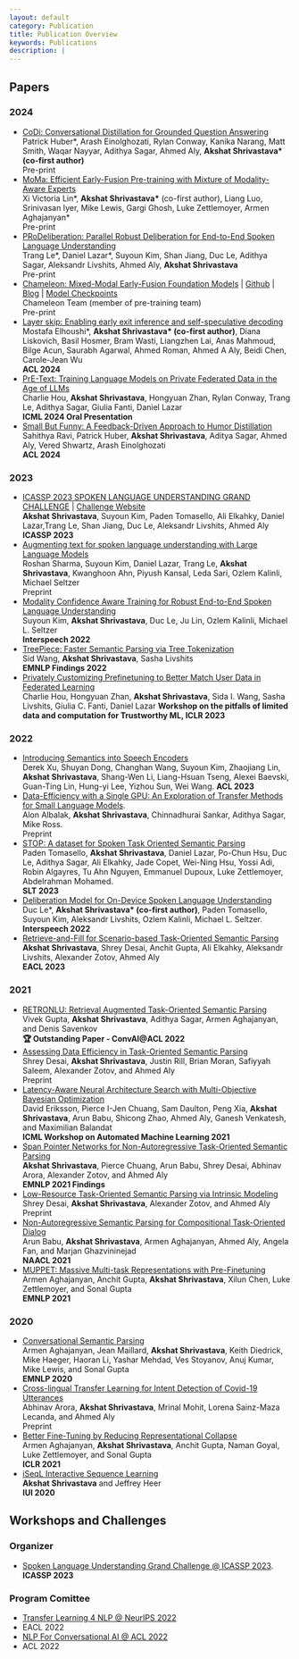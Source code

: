 ```yaml
---
layout: default
category: Publication
title: Publication Overview
keywords: Publications
description: |
---
```


## Papers

### 2024
* [CoDi: Conversational Distillation for Grounded Question Answering](https://arxiv.org/abs/2408.11219v1)  
Patrick Huber\*, Arash Einolghozati, Rylan Conway, Kanika Narang, Matt Smith, Waqar Nayyar, Adithya Sagar, Ahmed Aly, **Akshat Shrivastava\* (co-first author)**    
Pre-print
* [MoMa: Efficient Early-Fusion Pre-training with Mixture of Modality-Aware Experts](https://arxiv.org/abs/2407.21770)   
Xi Victoria Lin\*, **Akshat Shrivastava\*** (co-first author), Liang Luo, Srinivasan Iyer, Mike Lewis, Gargi Ghosh, Luke Zettlemoyer, Armen Aghajanyan\*   
Pre-print   
* [PRoDeliberation: Parallel Robust Deliberation for End-to-End Spoken Language Understanding](https://arxiv.org/pdf/2406.07823)  
Trang Le\*, Daniel Lazar\*, Suyoun Kim, Shan Jiang, Duc Le, Adithya Sagar, Aleksandr Livshits, Ahmed Aly, **Akshat Shrivastava**  
Pre-print   
* [Chameleon: Mixed-Modal Early-Fusion Foundation Models](https://arxiv.org/pdf/2405.09818?) | [Github](https://github.com/facebookresearch/chameleon) | [Blog](https://ai.meta.com/blog/meta-fair-research-new-releases/) | [Model Checkpoints](https://ai.meta.com/resources/models-and-libraries/chameleon-downloads/)  
Chameleon Team (member of pre-training team)  
Pre-print  
* [Layer skip: Enabling early exit inference and self-speculative decoding](https://arxiv.org/pdf/2404.16710)  
Mostafa Elhoushi\*, **Akshat Shrivastava\* (co-first author)**, Diana Liskovich, Basil Hosmer, Bram Wasti, Liangzhen Lai, Anas Mahmoud, Bilge Acun, Saurabh Agarwal, Ahmed Roman, Ahmed A Aly, Beidi Chen, Carole-Jean Wu  
**ACL 2024**
* [PrE-Text: Training Language Models on Private Federated Data in the Age of LLMs](https://arxiv.org/abs/2406.02958)  
Charlie Hou, **Akshat Shrivastava**, Hongyuan Zhan, Rylan Conway, Trang Le, Adithya Sagar, Giulia Fanti, Daniel Lazar  
**ICML 2024 Oral Presentation**
* [Small But Funny: A Feedback-Driven Approach to Humor Distillation](https://arxiv.org/pdf/2402.18113)   
Sahithya Ravi, Patrick Huber, **Akshat Shrivastava**, Aditya Sagar, Ahmed Aly, Vered Shwartz, Arash Einolghozati  
**ACL 2024**

### 2023
* [ICASSP 2023 SPOKEN LANGUAGE UNDERSTANDING GRAND CHALLENGE](https://akshatsh.github.io/papers/SLU_ICASSP_Challenge_Summary_upload.pdf) | [Challenge Website](https://facebookresearch.github.io/spoken_task_oriented_parsing/)  
**Akshat Shrivastava**, Suyoun Kim, Paden Tomasello, Ali Elkahky, Daniel Lazar,Trang Le, Shan Jiang, Duc Le, Aleksandr Livshits, Ahmed Aly     
**ICASSP 2023**
* [Augmenting text for spoken language understanding with Large Language Models](https://arxiv.org/abs/2309.09390)  
Roshan Sharma, Suyoun Kim, Daniel Lazar, Trang Le, **Akshat Shrivastava**, Kwanghoon Ahn, Piyush Kansal, Leda Sari, Ozlem Kalinli, Michael Seltzer  
Preprint
* [Modality Confidence Aware Training for Robust End-to-End Spoken Language Understanding](https://arxiv.org/abs/2307.12134)  
Suyoun Kim, **Akshat Shrivastava**, Duc Le, Ju Lin, Ozlem Kalinli, Michael L. Seltzer  
**Interspeech 2022**
* [TreePiece: Faster Semantic Parsing via Tree Tokenization](https://arxiv.org/abs/2303.1716)  
Sid Wang, **Akshat Shrivastava**, Sasha Livshits  
**EMNLP Findings 2022**
* [Privately Customizing Prefinetuning to Better Match User Data in Federated Learning](https://arxiv.org/abs/2302.09042)  
Charlie Hou, Hongyuan Zhan, **Akshat Shrivastava**, Sida I. Wang, Sasha Livshits, Giulia C. Fanti, Daniel Lazar
**Workshop on the pitfalls of limited data and computation for Trustworthy ML, ICLR 2023**


### 2022
* [Introducing Semantics into Speech Encoders](https://arxiv.org/abs/2211.08402)   
Derek Xu, Shuyan Dong, Changhan Wang, Suyoun Kim, Zhaojiang Lin, **Akshat Shrivastava**, Shang-Wen Li, Liang-Hsuan Tseng, Alexei Baevski, Guan-Ting Lin, Hung-yi Lee, Yizhou Sun, Wei Wang.
**ACL 2023**
* [Data-Efficiency with a Single GPU: An Exploration of Transfer Methods for Small Language Models](https://arxiv.org/abs/2210.03871).  
Alon Albalak, **Akshat Shrivastava**, Chinnadhurai Sankar, Adithya Sagar, Mike Ross.  
Preprint
* [STOP: A dataset for Spoken Task Oriented Semantic Parsing](https://arxiv.org/abs/2207.10643)      
Paden Tomasello, **Akshat Shrivastava**, Daniel Lazar, Po-Chun Hsu, Duc Le, Adithya Sagar, Ali Elkahky, Jade Copet, Wei-Ning Hsu, Yossi Adi, Robin Algayres, Tu Ahn Nguyen, Emmanuel Dupoux, Luke Zettlemoyer, Abdelrahman Mohamed.  
**SLT 2023**
* [Deliberation Model for On-Device Spoken Language Understanding](https://arxiv.org/abs/2204.01893)    
Duc Le\*, **Akshat Shrivastava\* (co-first author)**, Paden Tomasello, Suyoun Kim, Aleksandr Livshits, Ozlem Kalinli, Michael L. Seltzer.  
**Interspeech 2022**
* [Retrieve-and-Fill for Scenario-based Task-Oriented Semantic Parsing](https://arxiv.org/abs/2202.00901)     
**Akshat Shrivastava**, Shrey Desai, Anchit Gupta, Ali Elkahky, Aleksandr Livshits, Alexander Zotov, Ahmed Aly   
**EACL 2023**

### 2021
* [RETRONLU: Retrieval Augmented Task-Oriented Semantic Parsing](https://arxiv.org/abs/2109.10410)   
Vivek Gupta, **Akshat Shrivastava**, Adithya Sagar, Armen Aghajanyan, and Denis Savenkov   
**🏆 Outstanding Paper - ConvAI@ACL 2022** 
* [Assessing Data Efficiency in Task-Oriented Semantic Parsing](https://arxiv.org/abs/2107.04736)   
Shrey Desai, **Akshat Shrivastava**, Justin Rill, Brian Moran, Safiyyah Saleem, Alexander Zotov, and Ahmed Aly   
Preprint
* [Latency-Aware Neural Architecture Search with Multi-Objective Bayesian Optimization](https://arxiv.org/abs/2106.11890)  
David Eriksson, Pierce I-Jen Chuang, Sam Daulton, Peng Xia, **Akshat Shrivastava**, Arun Babu, Shicong Zhao, Ahmed Aly, Ganesh Venkatesh, and Maximilian Balandat  
**ICML Workshop on Automated Machine Learning 2021**
* [Span Pointer Networks for Non-Autoregressive Task-Oriented Semantic Parsing](https://arxiv.org/abs/2104.07275)  
**Akshat Shrivastava**, Pierce Chuang, Arun Babu, Shrey Desai, Abhinav Arora, Alexander Zotov, and Ahmed Aly  
**EMNLP 2021 Findings**
* [Low-Resource Task-Oriented Semantic Parsing via Intrinsic Modeling](https://arxiv.org/abs/2104.07224)  
Shrey Desai, **Akshat Shrivastava**, Alexander Zotov, and Ahmed Aly  
Preprint
* [Non-Autoregressive Semantic Parsing for Compositional Task-Oriented Dialog](https://arxiv.org/abs/2104.04923)  
Arun Babu, **Akshat Shrivastava**, Armen Aghajanyan, Ahmed Aly, Angela Fan, and Marjan Ghazvininejad  
**NAACL 2021**
* [MUPPET: Massive Multi-task Representations with Pre-Finetuning](https://arxiv.org/abs/2101.11038)  
Armen Aghajanyan, Anchit Gupta, **Akshat Shrivastava**, Xilun Chen, Luke Zettlemoyer, and Sonal Gupta  
**EMNLP 2021**

### 2020

* [Conversational Semantic Parsing](https://arxiv.org/abs/2009.13655)  
Armen Aghajanyan, Jean Maillard, **Akshat Shrivastava**, Keith Diedrick, Mike Haeger, Haoran Li, Yashar Mehdad, Ves Stoyanov, Anuj Kumar, Mike Lewis, and Sonal Gupta  
**EMNLP 2020**
* [Cross-lingual Transfer Learning for Intent Detection of Covid-19 Utterances](https://openreview.net/pdf?id=Ku-nv600bNM)  
Abhinav Arora, **Akshat Shrivastava**, Mrinal Mohit, Lorena Sainz-Maza Lecanda, and Ahmed Aly  
Preprint
* [Better Fine-Tuning by Reducing Representational Collapse](https://arxiv.org/abs/2008.03156)  
Armen Aghajanyan, **Akshat Shrivastava**, Anchit Gupta, Naman Goyal, Luke Zettlemoyer, and Sonal Gupta  
**ICLR 2021**
* [iSeqL Interactive Sequence Learning](https://github.com/AkshatSh/iSeqL)  
**Akshat Shrivastava** and Jeffrey Heer  
**IUI 2020**

## Workshops and Challenges

### Organizer
* [Spoken Language Understanding Grand Challenge @ ICASSP 2023](https://facebookresearch.github.io/spoken_task_oriented_parsing/).  
**ICASSP 2023**

### Program Comittee
* [Transfer Learning 4 NLP @ NeurIPS 2022](https://tl4nlp.github.io/) 
* EACL 2022
* [NLP For Conversational AI @ ACL 2022](https://sites.google.com/view/4thnlp4convai/home?authuser=0)
* ACL 2022
